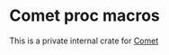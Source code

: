 # Comet proc macros

This is a private internal crate for [Comet](https://github.com/Champii/Comet)

